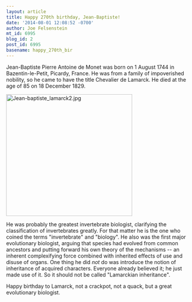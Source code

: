 ```yaml
---
layout: article
title: Happy 270th birthday, Jean-Baptiste!
date: '2014-08-01 12:08:52 -0700'
author: Joe Felsenstein
mt_id: 6995
blog_id: 2
post_id: 6995
basename: happy_270th_bir
---
```

Jean-Baptiste Pierre Antoine de Monet was born on 1 August 1744 in Bazentin-le-Petit, Picardy, France.  He was from a family of impoverished nobility, so he came to have the title Chevalier de Lamarck.  He died at the age of 85 on 18 December 1829.

<img src="/PT/uploads/2014/Jean-baptiste_lamarck2.jpg" alt="Jean-baptiste_lamarck2.jpg" width="340" height="329" class="mt-image-none" />

He was probably the greatest invertebrate biologist, clarifying the classification of invertebrates greatly.  For that matter he is the one who coined the terms "invertebrate" and "biology".  He also was the first major evolutionary biologist, arguing that species had evolved from common ancestors and putting forward his own theory of the mechanisms -- an inherent complexifying force combined with inherited effects of use and disuse of organs.  One thing he did _not_ do was introduce the notion of inheritance of acquired characters.  Everyone already believed it; he just made use of it.  So it should not be called "Lamarckian inheritance".

Happy birthday to Lamarck, not a crackpot, not a quack, but a great evolutionary biologist.
